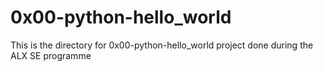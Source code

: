 # 0x00-python-hello_world

This is the directory for 0x00-python-hello_world project done during the ALX SE programme